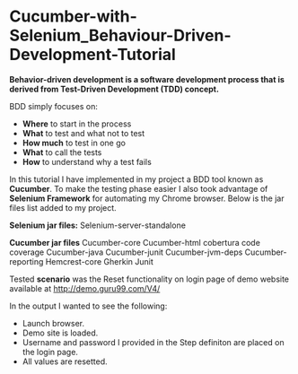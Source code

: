 # Cucumber-with-Selenium_Behaviour-Driven-Development-Tutorial
**Behavior-driven development is a software development process that is derived from Test-Driven Development (TDD) concept.**


BDD simply focuses on:
*	**Where** to start in the process
*	**What** to test and what not to test
*	**How much** to test in one go
*	**What** to call the tests
*	**How** to understand why a test fails

In this tutorial I have implemented in my project a BDD tool known as **Cucumber**. To make the testing phase easier I also took advantage of **Selenium Framework** for automating my Chrome browser. Below is the jar files list added to my project. 

**Selenium jar files:**
Selenium-server-standalone

**Cucumber jar files**
Cucumber-core
Cucumber-html
cobertura code coverage
Cucumber-java
Cucumber-junit
Cucumber-jvm-deps
Cucumber-reporting
Hemcrest-core
Gherkin
Junit

Tested **scenario** was the Reset functionality on login page of demo website available at http://demo.guru99.com/V4/

In the output I wanted to see the following:

* Launch browser.
* Demo site is loaded.
* Username and password I provided in the Step definiton are placed on the login page.
* All values are resetted.

